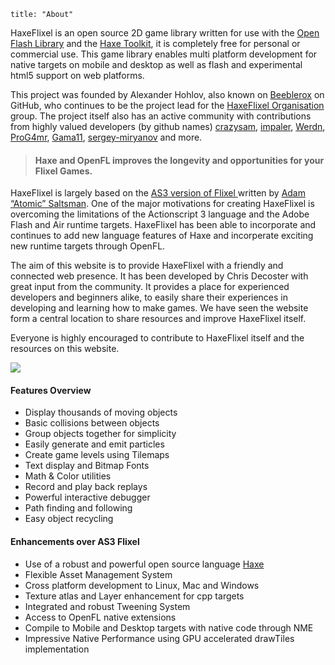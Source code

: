 ```
title: "About"
```

HaxeFlixel is an open source 2D game library written for use with the [Open Flash Library](https://github.com/openfl) and the [Haxe Toolkit](http://haxe.org), it is completely free for personal or commercial use. This game library enables multi platform development for native targets on mobile and desktop as well as flash and experimental html5 support on web platforms. 

This project was founded by Alexander Hohlov, also known on [Beeblerox](https://github.com/Beeblerox) on GitHub, who continues to be the project lead for the [HaxeFlixel Organisation](https://github.com/HaxeFlixel) group. The project itself also has an active community with contributions from highly valued developers (by github names) [crazysam](https://github.com/crazysam), [impaler](https://github.com/impaler), [Werdn](https://github.com/werdn), [ProG4mr](https://github.com/ProG4mr), [Gama11](https://github.com/gama11), [sergey-miryanov](https://github.com/sergey-miryanov) and more.

> #### Haxe and OpenFL improves the longevity and opportunities for your Flixel Games.

HaxeFlixel is largely based on the [ AS3 version of Flixel ](https://github.com/AdamAtomic/flixel) written by [ Adam “Atomic” Saltsman](http://www.adamatomic.com/). One of the major motivations for creating HaxeFlixel is overcoming the limitations of the Actionscript 3 language and the Adobe Flash and Air runtime targets. HaxeFlixel has been able to incorporate and continues to add new language features of Haxe and incorperate exciting new runtime targets through OpenFL.

The aim of this website is to provide HaxeFlixel with a friendly and connected web presence. It has been developed by Chris Decoster with great input from the community. It provides a place for experienced developers and beginners alike, to easily share their experiences in developing and learning how to make games. We have seen the website form a central location to share resources and improve HaxeFlixel itself.

Everyone is highly encouraged to contribute to HaxeFlixel itself and the resources on this website.

![](/images/about-haxeflixel.png)

####  Features Overview

*   Display thousands of moving objects
*   Basic collisions between objects
*   Group objects together for simplicity
*   Easily generate and emit particles
*   Create game levels using Tilemaps
*   Text display and Bitmap Fonts
*   Math &amp; Color utilities
*   Record and play back replays
*   Powerful interactive debugger
*   Path finding and following
*   Easy object recycling

#### Enhancements over AS3 Flixel

*   Use of a robust and powerful open source language [Haxe](http://www.haxe.org)
*   Flexible Asset Management System
*   Cross platform development to Linux, Mac and Windows
*   Texture atlas and Layer enhancement for cpp targets
*   Integrated and robust Tweening System
*   Access to OpenFL native extensions
*   Compile to Mobile and Desktop targets with native code through NME
*   Impressive Native Performance using GPU accelerated drawTiles implementation